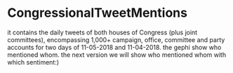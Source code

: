 # CongressionalTweetMentions
it contains the daily tweets of both houses of Congress (plus joint committees), encompassing 1,000+ campaign, office, committee and party accounts for two days of 11-05-2018 and 11-04-2018.
the gephi show who mentioned whom. 
the next version we will show who mentioned whom with which sentiment:)
